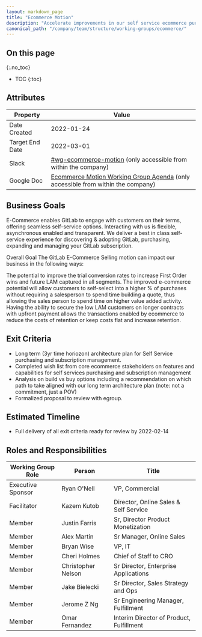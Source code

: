 ```yaml
---
layout: markdown_page
title: "Ecommerce Motion"
description: "Accelerate improvements in our self service ecommerce purchasing experience"
canonical_path: "/company/team/structure/working-groups/ecommerce/"
---
```


## On this page
{:.no_toc}

- TOC
{:toc}

## Attributes

| Property        | Value           |
|-----------------|-----------------|
| Date Created    | 2022-01-24 |
| Target End Date | 2022-03-01 |
| Slack           | [#wg-ecommerce-motion](https://gitlab.slack.com/archives/C03012Y7UHH) (only accessible from within the company) |
| Google Doc      | [Ecommerce Motion Working Group Agenda](https://docs.google.com/document/d/1FoUek4p2ELwuQT4IY-nQof4ft2udG2Ks_jFQiIrn7is/edit#heading=h.hhbpi9bc829) (only accessible from within the company) |

## Business Goals

E-Commerce enables GitLab to engage with customers on their terms, offering seamless self-service options.  Interacting with us is flexible, asynchronous enabled and transparent.
We deliver a best in class self-service experience for discovering & adopting GitLab, purchasing, expanding and managing your GitLab subscription.

Overall Goal
The GitLab E-Commerce Selling motion can impact our business in the following ways:

The potential to improve the trial conversion rates to increase First Order wins and future LAM captured in all segments.
The improved e-commerce potential will allow customers to self-select into a higher % of purchases without requiring a salesperson to spend time building a quote, thus allowing the sales person to spend time on higher value added activity.
Having the ability to secure the low LAM customers on longer contracts with upfront payment allows the transactions enabled by ecommerce to reduce the costs of retention or keep costs flat and increase retention.


## Exit Criteria 
- Long term (3yr time horiozon) architecture plan for Self Service purchasing and subscription management. 
- Completed wish list from core ecommerce stakeholders on features and capabilities for self services purchasing and subscription management
- Analysis on build vs buy options including a recommendation on which path to take aligned with our long term architecture plan (note: not a commitment, just a POV)
- Formalized proposal to review with egroup. 

## Estimated Timeline
- Full delivery of all exit criteria ready for review by 2022-02-14


## Roles and Responsibilities

| Working Group Role    | Person                | Title                                           |
|-----------------------|-----------------------|-------------------------------------------------|
| Executive Sponsor | Ryan O'Nell | VP, Commercial |
| Facilitator | Kazem Kutob | Director, Online Sales & Self Service |
| Member | Justin Farris | Sr, Director Product Monetization | 
| Member | Alex Martin | Sr Manager, Online Sales |
| Member | Bryan Wise | VP, IT |
| Member | Cheri Holmes | Chief of Staff to CRO |
| Member | Christopher Nelson | Sr Director, Enterprise Applications |
| Member | Jake Bielecki | Sr Director, Sales Strategy and Ops |
| Member | Jerome Z Ng | Sr Engineering Manager, Fulfillment |
| Member | Omar Fernandez | Interim Director of Product, Fulfillment | 

